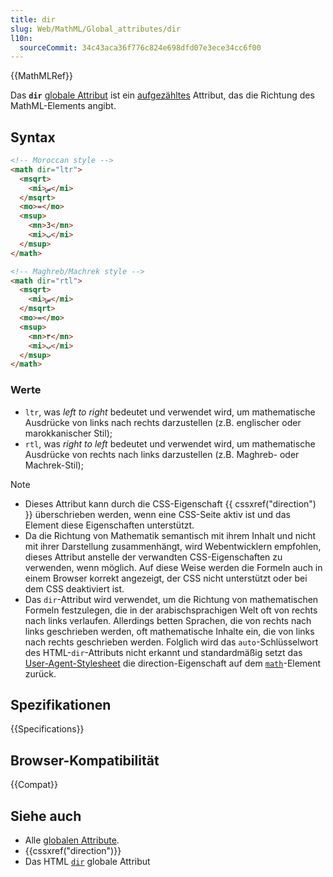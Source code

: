 ```yaml
---
title: dir
slug: Web/MathML/Global_attributes/dir
l10n:
  sourceCommit: 34c43aca36f776c824e698dfd07e3ece34cc6f00
---
```


{{MathMLRef}}

Das **`dir`** [globale Attribut](/de/docs/Web/MathML/Global_attributes) ist ein [aufgezähltes](/de/docs/Glossary/Enumerated) Attribut, das die Richtung des MathML-Elements angibt.

## Syntax

```html
<!-- Moroccan style -->
<math dir="ltr">
  <msqrt>
    <mi>س</mi>
  </msqrt>
  <mo>=</mo>
  <msup>
    <mn>3</mn>
    <mi>ب</mi>
  </msup>
</math>

<!-- Maghreb/Machrek style -->
<math dir="rtl">
  <msqrt>
    <mi>س</mi>
  </msqrt>
  <mo>=</mo>
  <msup>
    <mn>٣</mn>
    <mi>ب</mi>
  </msup>
</math>
```

### Werte

- `ltr`, was _left to right_ bedeutet und verwendet wird, um mathematische Ausdrücke von links nach rechts darzustellen (z.B. englischer oder marokkanischer Stil);
- `rtl`, was _right to left_ bedeutet und verwendet wird, um mathematische Ausdrücke von rechts nach links darzustellen (z.B. Maghreb- oder Machrek-Stil);

> [!NOTE]
>
> - Dieses Attribut kann durch die CSS-Eigenschaft {{ cssxref("direction") }} überschrieben werden, wenn eine CSS-Seite aktiv ist und das Element diese Eigenschaften unterstützt.
> - Da die Richtung von Mathematik semantisch mit ihrem Inhalt und nicht mit ihrer Darstellung zusammenhängt, wird Webentwicklern empfohlen, dieses Attribut anstelle der verwandten CSS-Eigenschaften zu verwenden, wenn möglich. Auf diese Weise werden die Formeln auch in einem Browser korrekt angezeigt, der CSS nicht unterstützt oder bei dem CSS deaktiviert ist.
> - Das `dir`-Attribut wird verwendet, um die Richtung von mathematischen Formeln festzulegen, die in der arabischsprachigen Welt oft von rechts nach links verlaufen. Allerdings betten Sprachen, die von rechts nach links geschrieben werden, oft mathematische Inhalte ein, die von links nach rechts geschrieben werden. Folglich wird das `auto`-Schlüsselwort des HTML-`dir`-Attributs nicht erkannt und standardmäßig setzt das [User-Agent-Stylesheet](/de/docs/Web/CSS/Cascade#user-agent_stylesheets) die direction-Eigenschaft auf dem [`math`](/de/docs/Web/MathML/Element/math)-Element zurück.

## Spezifikationen

{{Specifications}}

## Browser-Kompatibilität

{{Compat}}

## Siehe auch

- Alle [globalen Attribute](/de/docs/Web/MathML/Global_attributes).
- {{cssxref("direction")}}
- Das HTML [`dir`](/de/docs/Web/HTML/Global_attributes#dir) globale Attribut
